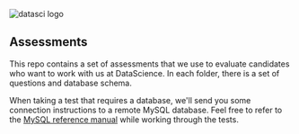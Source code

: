 ![datasci logo](https://cloud.githubusercontent.com/assets/3528783/7773781/74df0712-005b-11e5-9297-1702baf72713.png)

## Assessments

This repo contains a set of assessments that we use to evaluate candidates who want to work with us at DataScience.
In each folder, there is a set of questions and database schema.

When taking a test that requires a database, we'll send you some connection instructions to a remote MySQL database. Feel free to refer to the [MySQL reference manual](http://dev.mysql.com/doc/refman/5.6/en/) while working through the tests.

